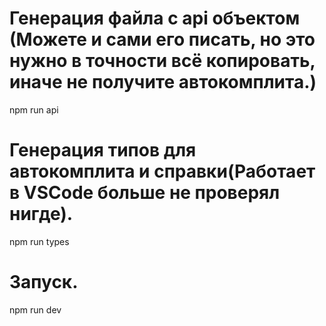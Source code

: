 # Генерация файла с api объектом (Можете и сами его писать, но это нужно в точности всё копировать, иначе не получите автокомплита.)

npm run api

# Генерация типов для автокомплита и справки(Работает в VSCode больше не проверял нигде).

npm run types

# Запуск.

npm run dev
